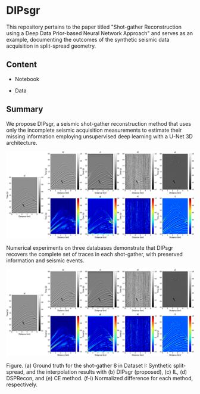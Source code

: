# DIPsgr

This repository pertains to the paper titled "Shot-gather Reconstruction using a Deep Data Prior-based Neural Network Approach" and serves as an example, documenting the outcomes of the synthetic seismic data acquisition in split-spread geometry.

## Content

* <span id="Notebook">Notebook</span>

* <span id="Data">Data</span>

## Summary

We propose DIPsgr, a seismic shot-gather reconstruction method that uses only the incomplete seismic acquisition measurements to estimate their missing information employing unsupervised deep learning with a U-Net 3D architecture. 

![Aquí la descripción de la imagen por si no carga](https://github.com/luismiguel13/DIPsgr/blob/main/images/sland.png)

Numerical experiments on three databases demonstrate that DIPsgr recovers the complete set of traces in each shot-gather, with preserved information and seismic events.

![Aquí la descripción de la imagen por si no carga](https://github.com/luismiguel13/DIPsgr/blob/main/images/sland.png)

Figure. (a) Ground truth for the shot-gather 8 in Dataset I: Synthetic split-spread, and the interpolation results with (b) DIPsgr (proposed), (c) IL, (d) DSPRecon, and (e) CE method. (f-i) Normalized difference for each method, respectively.

